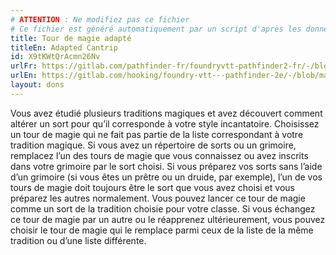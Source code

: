 ```yaml
---
# ATTENTION : Ne modifiez pas ce fichier
# Ce fichier est généré automatiquement par un script d'après les données du module Foundry VTT officiel et de sa traduction
title: Tour de magie adapté
titleEn: Adapted Cantrip
id: X9tKWtQrAcmn26Nv
urlFr: https://gitlab.com/pathfinder-fr/foundryvtt-pathfinder2-fr/-/blob/master/data/feats/X9tKWtQrAcmn26Nv.htm
urlEn: https://gitlab.com/hooking/foundry-vtt---pathfinder-2e/-/blob/master/packs/data/feats.db/adapted-cantrip.json
layout: dons
---
```

Vous avez étudié plusieurs traditions magiques et avez découvert comment altérer un sort pour qu’il corresponde à votre style incantatoire. Choisissez un tour de magie qui ne fait pas partie de la liste correspondant à votre tradition magique. Si vous avez un répertoire de sorts ou un grimoire, remplacez l’un des tours de magie que vous connaissez ou avez inscrits dans votre grimoire par le sort choisi. Si vous préparez vos sorts sans l’aide d’un grimoire (si vous êtes un prêtre ou un druide, par exemple), l’un de vos tours de magie doit toujours être le sort que vous avez choisi et vous préparez les autres normalement. Vous pouvez lancer ce tour de magie comme un sort de la tradition choisie pour votre classe. Si vous échangez ce tour de magie par un autre ou le réapprenez ultérieurement, vous pouvez choisir le tour de magie qui le remplace parmi ceux de la liste de la même tradition ou d’une liste différente.

